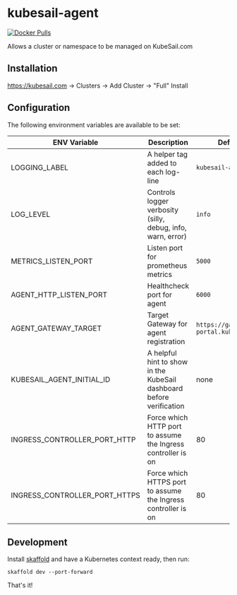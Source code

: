 # kubesail-agent

[![Docker Pulls](https://img.shields.io/docker/pulls/kubesail/agent?style=for-the-badge)](https://hub.docker.com/r/kubesail/agent)

Allows a cluster or namespace to be managed on KubeSail.com

## Installation

https://kubesail.com -> Clusters -> Add Cluster -> "Full" Install

## Configuration

The following environment variables are available to be set:


| ENV Variable                  | Description                                                          | Default                               |
| ----------------------------- | -------------------------------------------------------------------- | ------------------------------------- |
| LOGGING_LABEL                 | A helper tag added to each log-line                                  | `kubesail-agent`                      |
| LOG_LEVEL                     | Controls logger verbosity (silly, debug, info, warn, error)          | `info`                                |
| METRICS_LISTEN_PORT           | Listen port for prometheus metrics                                   | `5000`                                |
| AGENT_HTTP_LISTEN_PORT        | Healthcheck port for agent                                           | `6000`                                |
| AGENT_GATEWAY_TARGET          | Target Gateway for agent registration                                | `https://gateway-portal.kubesail.com` |
| KUBESAIL_AGENT_INITIAL_ID     | A helpful hint to show in the KubeSail dashboard before verification | none                                  |
| INGRESS_CONTROLLER_PORT_HTTP  | Force which HTTP port to assume the Ingress controller is on         | 80                                    |
| INGRESS_CONTROLLER_PORT_HTTPS | Force which HTTPS port to assume the Ingress controller is on        | 80                                    |


## Development

Install [skaffold](https://skaffold.dev/) and have a Kubernetes context ready, then run:

`skaffold dev --port-forward`

That's it!
